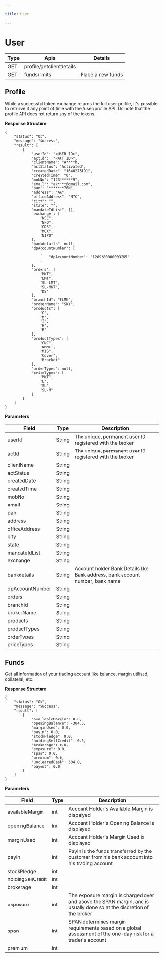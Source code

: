 ```yaml
---

title: User

---
```


# User

|Type	| Apis|Details	 |
|-------|------|-------------|
|GET| profile/getclientdetails|    |
|GET	|funds/limits|	Place a new funds|


## Profile

   While a successful token exchange returns the full user profile, it's possible to retrieve it any point of time with the /user/profile API. Do note that the profile API does not return any of the tokens.

__Response Structure__

``` 
{
    "status": "Ok",
    "message": "Success",
    "result": [
        {
            "userId": "<USER_ID>",
            "actId":  "<ACT_ID>",
            "clientName": "A****h,
            "actStatus": "Activated",
            "createdDate": "1648275191",
            "createdTime": "0",
            "mobNo": "123******9",
            "email": "ak****@gmail.com",
            "pan": "*******76N",
            "address": "AA",
            "officeAddress": "NTC",
            "city": "",
            "state": "",
            "mandateIdList": [],
            "exchange": [
                "NSE",
                "NFO",
                "CDS",
                "MCX",
                "NIPO"
            ],
            "bankdetails": null,
            "dpAccountNumber": [
                {
                    "dpAccountNumber": "1209280000003265"
                }
            ],
            "orders": [
                "MKT",
                "LMT",
                "SL-LMT",
                "SL-MKT",
                "DS"
            ],
            "branchId": "FLMK",
            "brokerName": "SKY",
            "products": [
                "C",
                "M",
                "I",
                "H",
                "B"
            ],
            "productTypes": [
                "CNC",
                "NRML",
                "MIS",
                "Cover",
                "Bracket"
            ],
            "orderTypes": null,
            "priceTypes": [
                "MKT",
                "L",
                "SL",
                "SL-M"
            ]
        }
    ]
}
``` 

__Parameters__

|Field	|Type	|Description|
|-|-|-|
|userId          |String |  The unique, permanent user ID registered with the broker  |                                   
|actId           |String |  The unique, permanent user ID registered with the broker  |                             
|clientName      |String |           |                           
|actStatus       |String |           |                       
|createdDate     |String |           |                                
|createdTime     |String |           |                                   
|mobNo           |String |           |                         
|email           |String |           |                       
|pan             |String |           |                             
|address         |String |           |                             
|officeAddress   |String |           |                                   
|city            |String |           |                           
|state           |String |           |                           
|mandateIdList   |String |           |                                
|exchange        |String |           |                      
|bankdetails     |String |Account holder Bank Details like Bank address, bank account number, bank name          |                                       
|dpAccountNumber |String |           |            
|orders          |String |           |                                     
|branchId        |String |           |                                       
|brokerName      |String |           |                                       
|products        |String |           |                                   
|productTypes    |String |           |                                        
|orderTypes      |String |           |                                         
|priceTypes      |String |           |                                
                     

## Funds

Get all information of your trading account like balance, margin utilised, collateral, etc.

__Response Structure__

```
{
    "status": "Ok",
    "message": "Success",
    "result": [
        {
            "availableMargin": 0.0,
            "openingBalance": -304.0,
            "marginUsed": 0.0,
            "payin": 0.0,
            "stockPledge": 0.0,
            "holdingSellCredit": 0.0,
            "brokerage": 0.0,
            "exposure": 0.0,
            "span": 0.0,
            "premium": 0.0,
            "unclearedCash": 304.0,
            "payout": 0.0
        }
    ]
}
```

__Parameters__

|Field	|Type	|Description|
|-|-|-|
|availableMargin	|int	|Account Holder's Available Margin is dispalyed|
|openingBalance	|int	|Account Holder's Opening Balance is displayed|
|marginUsed	|int	|Account Holder's Margin Used is displayed|
|payin	|int	|Payin is the funds transferred by the customer from his bank account into his trading account|
|stockPledge	|int	||
|holdingSellCredit	|int	||
|brokerage	|int	||
|exposure	|int	|The exposure margin is charged over and above the SPAN margin, and is usually done so at the discretion of the broker|
|span	|int	|SPAN determines margin requirements based on a global assessment of the one-day risk for a trader's account|
|premium	|int	||
